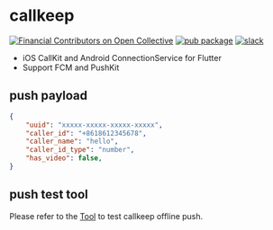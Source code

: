 # callkeep

[![Financial Contributors on Open Collective](https://opencollective.com/flutter-webrtc/all/badge.svg?label=financial+contributors)](https://opencollective.com/flutter-webrtc) [![pub package](https://img.shields.io/pub/v/callkeep.svg)](https://pub.dartlang.org/packages/callkeep) [![slack](https://img.shields.io/badge/join-us%20on%20slack-gray.svg?longCache=true&logo=slack&colorB=brightgreen)](https://join.slack.com/t/flutterwebrtc/shared_invite/zt-q83o7y1s-FExGLWEvtkPKM8ku_F8cEQ)

* iOS CallKit and Android ConnectionService for Flutter
* Support FCM and PushKit

## push payload

```json
{
    "uuid": "xxxxx-xxxxx-xxxxx-xxxxx",
    "caller_id": "+8618612345678",
    "caller_name": "hello",
    "caller_id_type": "number", 
    "has_video": false,
}
```

## push test tool

Please refer to the [Tool](/tools/) to test callkeep offline push.
